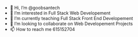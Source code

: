 - 👋 Hi, I’m @goobsantech
- 👀 I’m interested in Full Stack Web Developement
- 🌱 I’m currently teaching Full Stack Front End Developement
- 💞️ I’m looking to collaborate on Web Developement Projects
- 📫 How to reach me 615152704

<!---
goobsantech/goobsantech is a ✨ special ✨ repository because its `README.md` (this file) appears on your GitHub profile.
You can click the Preview link to take a look at your changes.
--->
